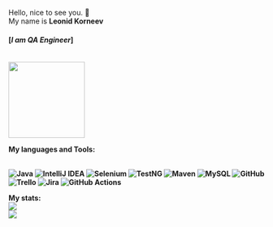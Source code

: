 Hello, nice to see you.  👋
<br>My name is <strong>Leonid Korneev<strong>
#### [**_I am QA Engineer_**]
<br><img src="https://media0.giphy.com/media/v1.Y2lkPTc5MGI3NjExNnd5dm40aTQ0eXdpYW42b3JmNG51dXloM3I1bXFlcno5ZGd0azk5biZlcD12MV9pbnRlcm5hbF9naWZfYnlfaWQmY3Q9Zw/a9d3bbcM3ImXe/giphy.gif" width="150"/>

<strong>My languages and Tools:</strong>

<br>![Java](https://img.shields.io/badge/java-%23ED8B00.svg?style=for-the-badge&logo=openjdk&logoColor=white)
![IntelliJ IDEA](https://img.shields.io/badge/IntelliJ%20IDEA-000000.svg?style=for-the-badge&logo=intellij-idea&logoColor=white)
![Selenium](https://img.shields.io/badge/-selenium-%43B02A?style=for-the-badge&logo=selenium&logoColor=white)
![TestNG](https://img.shields.io/badge/testng-%23FF7300.svg?style=for-the-badge&logo=testng&logoColor=white)
![Maven](https://img.shields.io/badge/maven-%23C71A36.svg?style=for-the-badge&logo=apache-maven&logoColor=white)
![MySQL](https://img.shields.io/badge/mysql-%2300f.svg?style=for-the-badge&logo=mysql&logoColor=white)
![GitHub](https://img.shields.io/badge/github-%23121011.svg?style=for-the-badge&logo=github&logoColor=white)
<br>![Trello](https://img.shields.io/badge/Trello-%23026AA7.svg?style=for-the-badge&logo=Trello&logoColor=white)
![Jira](https://img.shields.io/badge/jira-%230A0FFF.svg?style=for-the-badge&logo=jira&logoColor=white)
![GitHub Actions](https://img.shields.io/badge/github%20actions-%232671E5.svg?style=for-the-badge&logo=githubactions&logoColor=white)


<strong>My stats:<strong>
<br>![](https://github-profile-summary-cards.vercel.app/api/cards/profile-details?username=ptchela&theme=solarized_dark)
<br>![](https://github-profile-summary-cards.vercel.app/api/cards/stats?username=ptchela&theme=solarized_dark)
